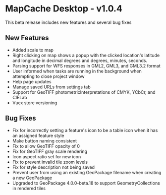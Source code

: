 # MapCache Desktop - v1.0.4

This beta release includes new features and several bug fixes

## New Features
 * Added scale to map
 * Right clicking on map shows a popup with the clicked location's latitude and longitude in decimal degrees and degrees, minutes, seconds.
 * Parsing support for WFS responses in GML2, GML3, and GML3.2 format
 * User informed when tasks are running in the background when attempting to close project window
 * Help page updates
 * Manage saved URLs from settings tab
 * Support for GeoTIFF photometricInterpretations of CMYK, YCbCr, and CIELab
 * Vuex store versioning
 
## Bug Fixes
 * Fix for incorrectly setting a feature's icon to be a table icon when it has an assigned feature style
 * Make button naming consistent
 * Fix to allow GeoTIFF opacity of 0
 * Fix for GeoTIFF gray scale rendering
 * Icon aspect ratio set for new icon
 * Fix to prevent invalid tile zoom levels
 * Fix for style description not being saved
 * Prevent user from using an existing GeoPackage filename when creating a new GeoPackage
 * Upgraded to GeoPackage 4.0.0-beta.18 to support GeometryCollections in rendered tiles
